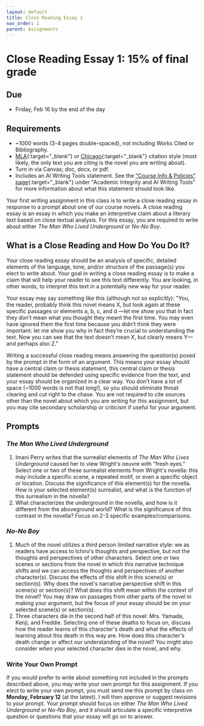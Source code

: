 ```yaml
---
layout: default
title: Close Reading Essay 1
nav_order: 1
parent: Assignments
---
```

# Close Reading Essay 1: 15% of final grade 
## Due
- Friday, Feb 16 by the end of the day

## Requirements
- ~1000 words (3-4 pages double-spaced), not including Works Cited or Bibliography.
- [MLA](https://owl.purdue.edu/owl/research_and_citation/mla_style/mla_formatting_and_style_guide/mla_formatting_and_style_guide.html){:target="_blank"} or [Chicago](https://owl.purdue.edu/owl/research_and_citation/chicago_manual_17th_edition/cmos_formatting_and_style_guide/chicago_manual_of_style_17th_edition.html){:target="_blank"} citation style (most likely, the only text you are citing is the novel you are writing about).
- Turn in via Canvas; doc, docx, or pdf.
- Includes an AI Writing Tools statement. See the ["Course Info & Policies" page](https://lindsaythomas.net/engl3630s24/course-info-policies.html#academic-integrity-and-ai-writing-tools){:target="_blank"} under "Academic Integrity and AI Writing Tools" for more information about what this statement should look like.

Your first writing assignment in this class is to write a close reading essay in response to a prompt about one of our course novels. A close reading essay is an essay in which you make an interpretive claim about a literary text based on close textual analysis. For this essay, you are required to write about either *The Man Who Lived Underground* or *No-No Boy*.

## What is a Close Reading and How Do You Do It?
Your close reading essay should be an analysis of specific, detailed elements of the language, tone, and/or structure of the passage(s) you elect to write about. Your goal in writing a close reading essay is to make a claim that will help your reader to see this text differently. You are looking, in other words, to interpret this text in a potentially new way for your reader.

Your essay may say something like this (although not so explicitly): "You, the reader, probably think this novel means X, but look again at these specific passages or elements a, b, c, and d —let me show you that in fact they don’t mean what you thought they meant the first time. You may even have ignored them the first time because you didn’t think they were important: let me show you why in fact they’re crucial to understanding the text. Now you can see that the text doesn’t mean X, but clearly means Y—and perhaps also Z."

Writing a successful close reading means answering the question(s) posed by the prompt in the form of an argument. This means your essay should have a central claim or thesis statement, this central claim or thesis statement should be defended using specific evidence from the text, and your essay should be organized in a clear way. You don't have a lot of space (~1000 words is not that long!), so you should eliminate throat clearing and cut right to the chase. You are not required to cite sources other than the novel about which you are writing for this assignment, but you may cite secondary scholarship or criticism if useful for your argument.

## Prompts
### *The Man Who Lived Underground*
1. Imani Perry writes that the surrealist elements of *The Man Who Lives Underground* caused her to view Wright's oeuvre with "fresh eyes." Select one or two of these surrealist elements from Wright's novella: this may include a specific scene, a repeated motif, or even a specific object or location. Discuss the significance of this element(s) for the novella. How is your selected element(s) surrealist, and what is the function of this surrealism in the novella?
2. What characterizes the underground in the novella, and how is it different from the aboveground world? What is the significance of this contrast in the novella? Focus on 2-3 specific examples/comparisons.

### *No-No Boy*
1. Much of the novel utilizes a third person limited narrative style: we as readers have access to Ichiro's thoughts and perspective, but not the thoughts and perspectives of other characters. Select one or two scenes or sections from the novel in which this narrative technique shifts and we can access the thoughts and perspectives of another character(s). Discuss the effects of this shift in this scene(s) or section(s). Why does the novel's narrative perspective shift in this scene(s) or section(s)? What does this shift mean within the context of the novel? You may draw on passages from other parts of the novel in making your argument, but the focus of your essay should be on your selected scene(s) or section(s).
2. Three characters die in the second half of this novel: Mrs. Yamada, Kenji, and Freddie. Selecting one of these deaths to focus on, discuss how the reader learns of this character's death and what the effects of learning about this death in this way are. How does this character's death change or affect our understanding of the novel? You might also consider *when* your selected character dies in the novel, and why.

### Write Your Own Prompt
If you would prefer to write about something not included in the prompts described above, you may write your own prompt for this assignment. If you elect to write your own prompt, you must send me this prompt by class on **Monday, February 12** (at the latest). I will then approve or suggest revisions to your prompt. Your prompt should focus on either *The Man Who Lived Underground* or *No-No Boy*, and it should articulate a specific interpretive question or questions that your essay will go on to answer.
